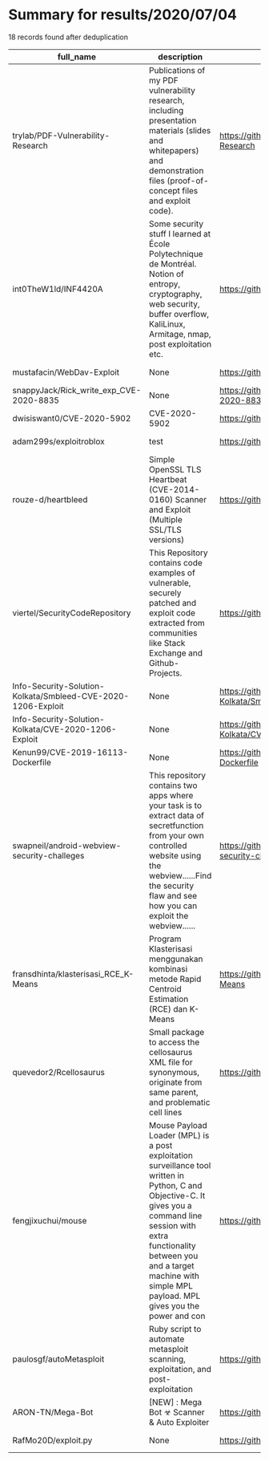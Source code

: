 
# Summary for results/2020/07/04
    
18 records found after deduplication

| full_name | description | html_url | matched_list | matched_count | pushed_at | size | stargazers_count | language | forks_count |
|--------------------------------------------------------------|------------------------------------------------------------------------------------------------------------------------------------------------------------------------------------------------------------------------------------------------------------------|---------------------------------------------------------------------------------|----------------------|-----------------|---------------------------|--------|--------------------|------------|---------------|
| trylab/PDF-Vulnerability-Research | Publications of my PDF vulnerability research, including presentation materials (slides and whitepapers) and demonstration files (proof-of-concept files and exploit code). | https://github.com/trylab/PDF-Vulnerability-Research | ['exploit'] | 1 | 2020-07-04 07:28:03+00:00 | 7277 | 9 | | 9 |
| int0TheW1ld/INF4420A | Some security stuff I learned at École Polytechnique de Montréal. Notion of entropy, cryptography, web security, buffer overflow, KaliLinux, Armitage, nmap, post exploitation etc. | https://github.com/int0TheW1ld/INF4420A | ['exploit'] | 1 | 2020-07-04 15:31:19+00:00 | 5693 | 3 | Python | 1 |
| mustafacin/WebDav-Exploit | None | https://github.com/mustafacin/WebDav-Exploit | ['exploit'] | 1 | 2020-07-04 18:40:27+00:00 | 2 | 0 | Python | 0 |
| snappyJack/Rick_write_exp_CVE-2020-8835 | None | https://github.com/snappyJack/Rick_write_exp_CVE-2020-8835 | ['cve-2'] | 1 | 2020-07-04 16:40:18+00:00 | 40824 | 3 | C | 1 |
| dwisiswant0/CVE-2020-5902 | CVE-2020-5902 | https://github.com/dwisiswant0/CVE-2020-5902 | ['cve-2'] | 1 | 2020-07-04 14:21:27+00:00 | 1 | 10 | | 1 |
| adam299s/exploitroblox | test | https://github.com/adam299s/exploitroblox | ['exploit'] | 1 | 2020-07-04 14:10:28+00:00 | 0 | 0 | | 0 |
| rouze-d/heartbleed | Simple OpenSSL TLS Heartbeat (CVE-2014-0160) Scanner and Exploit (Multiple SSL/TLS versions) | https://github.com/rouze-d/heartbleed | ['exploit'] | 1 | 2020-07-04 12:12:04+00:00 | 278 | 0 | Python | 0 |
| viertel/SecurityCodeRepository | This Repository contains code examples of vulnerable, securely patched and exploit code extracted from communities like Stack Exchange and Github-Projects. | https://github.com/viertel/SecurityCodeRepository | ['exploit'] | 1 | 2020-07-04 12:22:49+00:00 | 2600 | 0 | Java | 0 |
| Info-Security-Solution-Kolkata/Smbleed-CVE-2020-1206-Exploit | None | https://github.com/Info-Security-Solution-Kolkata/Smbleed-CVE-2020-1206-Exploit | ['cve-2', 'exploit'] | 2 | 2020-07-04 06:06:53+00:00 | 0 | 0 | | 0 |
| Info-Security-Solution-Kolkata/CVE-2020-1206-Exploit | None | https://github.com/Info-Security-Solution-Kolkata/CVE-2020-1206-Exploit | ['cve-2', 'exploit'] | 2 | 2020-07-04 05:54:59+00:00 | 0 | 0 | | 0 |
| Kenun99/CVE-2019-16113-Dockerfile | None | https://github.com/Kenun99/CVE-2019-16113-Dockerfile | ['cve-2'] | 1 | 2020-07-04 08:34:51+00:00 | 170 | 0 | Dockerfile | 0 |
| swapneil/android-webview-security-challeges | This repository contains two apps where your task is to extract data of secretfunction from your own controlled website using the webview......Find the security flaw and see how you can exploit the webview...... | https://github.com/swapneil/android-webview-security-challeges | ['exploit'] | 1 | 2020-07-04 15:09:57+00:00 | 2620 | 0 | | 1 |
| fransdhinta/klasterisasi_RCE_K-Means | Program Klasterisasi menggunakan kombinasi metode Rapid Centroid Estimation (RCE) dan K-Means | https://github.com/fransdhinta/klasterisasi_RCE_K-Means | ['rce'] | 1 | 2020-07-04 01:57:23+00:00 | 15716 | 0 | Python | 0 |
| quevedor2/Rcellosaurus | Small package to access the cellosaurus XML file for synonymous, originate from same parent, and problematic cell lines | https://github.com/quevedor2/Rcellosaurus | ['rce'] | 1 | 2020-07-04 14:37:41+00:00 | 7134 | 0 | R | 0 |
| fengjixuchui/mouse | Mouse Payload Loader (MPL) is a post exploitation surveillance tool written in Python, C and Objective-C. It gives you a command line session with extra functionality between you and a target machine with simple MPL payload. MPL gives you the power and con | https://github.com/fengjixuchui/mouse | ['exploit'] | 1 | 2020-07-04 08:50:34+00:00 | 6617 | 1 | Python | 75 |
| paulosgf/autoMetasploit | Ruby script to automate metasploit scanning, exploitation, and post-exploitation | https://github.com/paulosgf/autoMetasploit | ['exploit'] | 1 | 2020-07-04 23:01:21+00:00 | 86 | 7 | | 1 |
| ARON-TN/Mega-Bot | [NEW] : Mega Bot ☣ Scanner & Auto Exploiter | https://github.com/ARON-TN/Mega-Bot | ['exploit'] | 1 | 2020-07-04 21:00:51+00:00 | 15818 | 85 | Perl | 56 |
| RafMo20D/exploit.py | None | https://github.com/RafMo20D/exploit.py | ['exploit'] | 1 | 2020-07-04 19:16:18+00:00 | 2 | 2 | Python | 0 |
